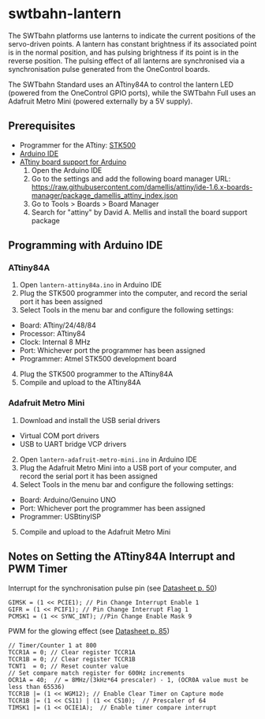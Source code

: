 # swtbahn-lantern

The SWTbahn platforms use lanterns to indicate the current positions of the 
servo-driven points. A lantern has constant brightness if its associated point 
is in the normal position, and has pulsing brightness if its point is in the reverse
position. The pulsing effect of all lanterns are synchronised via a synchronisation 
pulse generated from the OneControl boards. 

The SWTbahn Standard uses an ATtiny84A to control the lantern LED (powered from
the OneControl GPIO ports), while the SWTbahn Full uses an Adafruit Metro Mini 
(powered externally by a 5V supply).


## Prerequisites

  * Programmer for the ATtiny: [STK500](doc/stk500-isp-programmer.pdf)
  * [Arduino IDE](https://www.arduino.cc/en/Main/Software)
  * [ATtiny board support for Arduino](https://github.com/damellis/attiny)
    1. Open the Arduino IDE
    2. Go to the settings and add the following board manager URL: https://raw.githubusercontent.com/damellis/attiny/ide-1.6.x-boards-manager/package_damellis_attiny_index.json
    3. Go to Tools > Boards > Board Manager
    4. Search for "attiny" by David A. Mellis and install the board support package


## Programming with Arduino IDE

### ATtiny84A
1. Open `lantern-attiny84a.ino` in Arduino IDE
2. Plug the STK500 programmer into the computer, and record the serial port it has been assigned
3. Select Tools in the menu bar and configure the following settings:
  * Board: ATtiny/24/48/84
  * Processor: ATtiny84
  * Clock: Internal 8 MHz
  * Port: Whichever port the programmer has been assigned
  * Programmer: Atmel STK500 development board
4. Plug the STK500 programmer to the ATtiny84A
5. Compile and upload to the ATtiny84A  


### Adafruit Metro Mini
1. Download and install the USB serial drivers
  * Virtual COM port drivers
  * USB to UART bridge VCP drivers
2. Open `lantern-adafruit-metro-mini.ino` in Arduino IDE
3. Plug the Adafruit Metro Mini into a USB port of your computer, and record the serial port it has been assigned
4. Select Tools in the menu bar and configure the following settings:
  * Board: Arduino/Genuino UNO
  * Port: Whichever port the programmer has been assigned
  * Programmer: USBtinyISP
5. Compile and upload to the Adafruit Metro Mini


## Notes on Setting the ATtiny84A Interrupt and PWM Timer

Interrupt for the synchronisation pulse pin (see [Datasheet p. 50](doc/attiny84a-datasheet.pdf))

```
GIMSK = (1 << PCIE1); // Pin Change Interrupt Enable 1
GIFR = (1 << PCIF1); // Pin Change Interrupt Flag 1
PCMSK1 = (1 << SYNC_INT); //Pin Change Enable Mask 9
```

PWM for the glowing effect (see [Datasheet p. 85](doc/attiny84a-datasheet.pdf))

```
// Timer/Counter 1 at 800
TCCR1A = 0; // Clear register TCCR1A
TCCR1B = 0; // Clear register TCCR1B
TCNT1  = 0; // Reset counter value
// Set compare match register for 600Hz increments
OCR1A = 40;  // = 8MHz/(3kHz*64 prescaler) - 1, (OCR0A value must be less than 65536)
TCCR1B |= (1 << WGM12); // Enable Clear Timer on Capture mode
TCCR1B |= (1 << CS11) | (1 << CS10);  // Prescaler of 64
TIMSK1 |= (1 << OCIE1A);  // Enable timer compare interrupt
```
